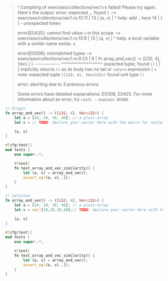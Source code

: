 >! Compiling of exercises/collections/vec1.rs failed! Please try again. Here's the output:
>error: expected `;`, found `}`
>  --> exercises/collections/vec1.rs:13:11
>   |
>13 |     (a, v)
>   |           ^ help: add `;` here
>14 | }
>   | - unexpected token
>
>error[E0425]: cannot find value `v` in this scope
>  --> exercises/collections/vec1.rs:13:9
>   |
>13 |     (a, v)
>   |         ^ help: a local variable with a similar name exists: `a`
>
>error[E0308]: mismatched types
> --> exercises/collections/vec1.rs:9:23
>  |
>9 | fn array_and_vec() -> ([i32; 4], Vec<i32>) {
>  |    -------------      ^^^^^^^^^^^^^^^^^^^^ expected tuple, found `()`
>  |    |
>  |    implicitly returns `()` as its body has no tail or `return` expression
>  |
>  = note:  expected tuple `([i32; 4], Vec<i32>)`
>          found unit type `()`
>
>error: aborting due to 3 previous errors
>
>Some errors have detailed explanations: E0308, E0425.
>For more information about an error, try `rustc --explain E0308`.

```rust
// Origin
fn array_and_vec() -> ([i32; 4], Vec<i32>) {
    let a = [10, 20, 30, 40]; // a plain array
    let v = // TODO: declare your vector here with the macro for vectors

    (a, v)
}

#[cfg(test)]
mod tests {
    use super::*;

    #[test]
    fn test_array_and_vec_similarity() {
        let (a, v) = array_and_vec();
        assert_eq!(a, v[..]);
    }
}

```

```rust
// Solution
fn array_and_vec() -> ([i32; 4], Vec<i32>) {
    let a = [10, 20, 30, 40]; // a plain array
    let v = vec![10,20,30,40];// TODO: declare your vector here with the macro for vectors

    (a, v)
}

#[cfg(test)]
mod tests {
    use super::*;

    #[test]
    fn test_array_and_vec_similarity() {
        let (a, v) = array_and_vec();
        assert_eq!(a, v[..]);
    }
}

```

